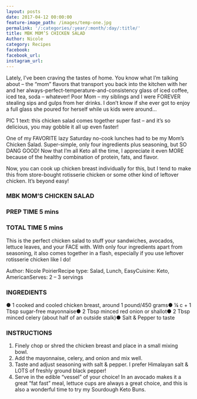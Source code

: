 ```yaml
---
layout: posts
date: 2017-04-12 00:00:00
feature-image_path: /images/temp-one.jpg
permalink: '/:categories/:year/:month/:day/:title/'
title: MBK MOM’S CHICKEN SALAD
Author: Nicole
category: Recipes
facebook:
facebook_url:
instagram_url:
---
```


Lately, I’ve been craving the tastes of home. You know what I’m talking about – the “mom” flavors that transport you back into the kitchen with her and her always-perfect-temperature-and-consistency glass of iced coffee, iced tea, soda – whatever! Poor Mom – my siblings and I were FOREVER stealing sips and gulps from her drinks. I don’t know if she ever got to enjoy a full glass she poured for herself while us kids were around…

PIC 1 text: this chicken salad comes together super fast – and it’s so delicious, you may gobble it all up even faster!

One of my FAVORITE lazy Saturday no-cook lunches had to be my Mom’s Chicken Salad. Super-simple, only four ingredients plus seasoning, but SO DANG GOOD! Now that I’m all Keto all the time, I appreciate it even MORE because of the healthy combination of protein, fats, and flavor.

Now, you can cook up chicken breast individually for this, but I tend to make this from store-bought rotisserie chicken or some other kind of leftover chicken. It’s beyond easy!

### MBK MOM’S CHICKEN SALAD

### PREP TIME 5 mins

### TOTAL TIME 5 mins

This is the perfect chicken salad to stuff your sandwiches, avocados, lettuce leaves, and your FACE with. With only four ingredients apart from seasoning, it also comes together in a flash, especially if you use leftover rotisserie chicken like I do!

Author: Nicole PoirierRecipe type: Salad, Lunch, EasyCuisine: Keto, AmericanServes: 2 – 3 servings

### INGREDIENTS

●	1 cooked and cooled chicken breast, around 1 pound/450 grams●	¼ c + 1 Tbsp sugar-free mayonnaise●	2 Tbsp minced red onion or shallot●	2 Tbsp minced celery (about half of an outside stalk)●	Salt & Pepper to taste

### INSTRUCTIONS

1. Finely chop or shred the chicken breast and place in a small mixing bowl.
2. Add the mayonnaise, celery, and onion and mix well.
3. Taste and adjust seasoning with salt & pepper. I prefer Himalayan salt & LOTS of freshly ground black pepper!
4. Serve in the edible “vessel” of your choice! In an avocado makes it a great “fat fast” meal, lettuce cups are always a great choice, and this is also a wonderful time to try my Sourdough Keto Buns.